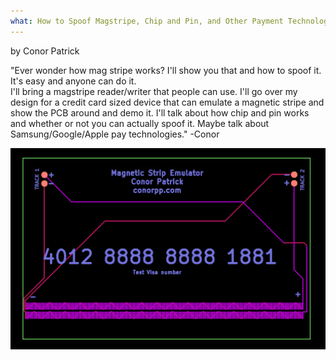 ```yaml
---
what: How to Spoof Magstripe, Chip and Pin, and Other Payment Technologies
---
```

by Conor Patrick

"Ever wonder how mag stripe works?  I'll show you that and how to spoof it.  It's easy and anyone can do it.  
I'll bring a magstripe reader/writer that people can use. I'll go over my design for a credit card sized 
device that can emulate a magnetic stripe and show the PCB around and demo it.  I'll talk about how chip 
and pin works and whether or not you can actually spoof it.  Maybe talk about Samsung/Google/Apple pay 
technologies."
    -Conor

![MagStripe](/images/magstripe.png)
